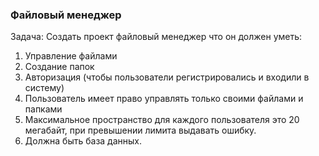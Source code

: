 ### Файловый менеджер

Задача: Создать проект файловый менеджер что он должен уметь:
1. Управление файлами
2. Создание папок
3. Авторизация (чтобы пользователи регистрировались и входили в систему)
4. Пользователь имеет право управлять только своими файлами и папками
5. Максимальное пространство для каждого пользователя это 20 мегабайт, при превышении лимита выдавать ошибку.
6. Должна быть база данных.